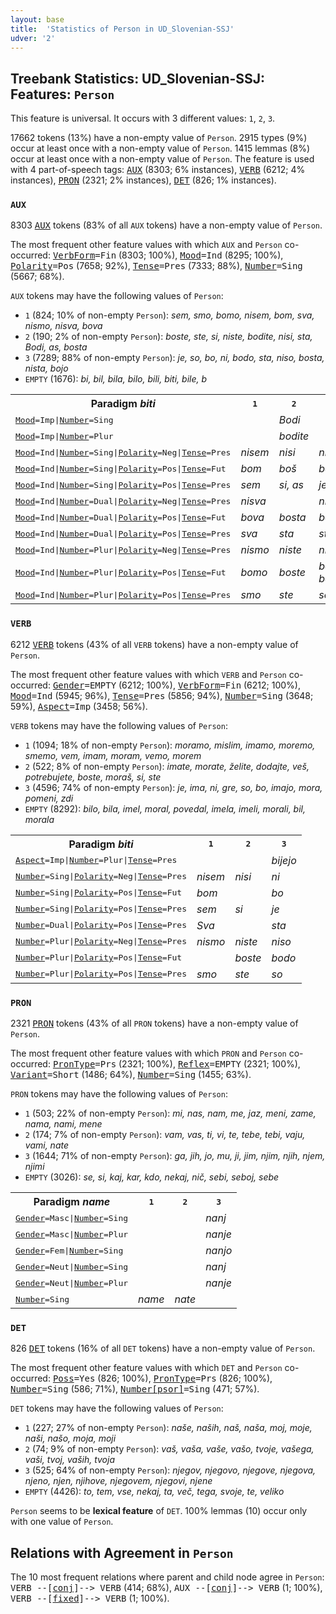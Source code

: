 ```yaml
---
layout: base
title:  'Statistics of Person in UD_Slovenian-SSJ'
udver: '2'
---
```


## Treebank Statistics: UD_Slovenian-SSJ: Features: `Person`

This feature is universal.
It occurs with 3 different values: `1`, `2`, `3`.

17662 tokens (13%) have a non-empty value of `Person`.
2915 types (9%) occur at least once with a non-empty value of `Person`.
1415 lemmas (8%) occur at least once with a non-empty value of `Person`.
The feature is used with 4 part-of-speech tags: <tt><a href="sl_ssj-pos-AUX.html">AUX</a></tt> (8303; 6% instances), <tt><a href="sl_ssj-pos-VERB.html">VERB</a></tt> (6212; 4% instances), <tt><a href="sl_ssj-pos-PRON.html">PRON</a></tt> (2321; 2% instances), <tt><a href="sl_ssj-pos-DET.html">DET</a></tt> (826; 1% instances).

### `AUX`

8303 <tt><a href="sl_ssj-pos-AUX.html">AUX</a></tt> tokens (83% of all `AUX` tokens) have a non-empty value of `Person`.

The most frequent other feature values with which `AUX` and `Person` co-occurred: <tt><a href="sl_ssj-feat-VerbForm.html">VerbForm</a></tt><tt>=Fin</tt> (8303; 100%), <tt><a href="sl_ssj-feat-Mood.html">Mood</a></tt><tt>=Ind</tt> (8295; 100%), <tt><a href="sl_ssj-feat-Polarity.html">Polarity</a></tt><tt>=Pos</tt> (7658; 92%), <tt><a href="sl_ssj-feat-Tense.html">Tense</a></tt><tt>=Pres</tt> (7333; 88%), <tt><a href="sl_ssj-feat-Number.html">Number</a></tt><tt>=Sing</tt> (5667; 68%).

`AUX` tokens may have the following values of `Person`:

* `1` (824; 10% of non-empty `Person`): <em>sem, smo, bomo, nisem, bom, sva, nismo, nisva, bova</em>
* `2` (190; 2% of non-empty `Person`): <em>boste, ste, si, niste, bodite, nisi, sta, Bodi, as, bosta</em>
* `3` (7289; 88% of non-empty `Person`): <em>je, so, bo, ni, bodo, sta, niso, bosta, nista, bojo</em>
* `EMPTY` (1676): <em>bi, bil, bila, bilo, bili, biti, bile, b</em>

<table>
  <tr><th>Paradigm <i>biti</i></th><th><tt>1</tt></th><th><tt>2</tt></th><th><tt>3</tt></th></tr>
  <tr><td><tt><tt><a href="sl_ssj-feat-Mood.html">Mood</a></tt><tt>=Imp</tt>|<tt><a href="sl_ssj-feat-Number.html">Number</a></tt><tt>=Sing</tt></tt></td><td></td><td><em>Bodi</em></td><td></td></tr>
  <tr><td><tt><tt><a href="sl_ssj-feat-Mood.html">Mood</a></tt><tt>=Imp</tt>|<tt><a href="sl_ssj-feat-Number.html">Number</a></tt><tt>=Plur</tt></tt></td><td></td><td><em>bodite</em></td><td></td></tr>
  <tr><td><tt><tt><a href="sl_ssj-feat-Mood.html">Mood</a></tt><tt>=Ind</tt>|<tt><a href="sl_ssj-feat-Number.html">Number</a></tt><tt>=Sing</tt>|<tt><a href="sl_ssj-feat-Polarity.html">Polarity</a></tt><tt>=Neg</tt>|<tt><a href="sl_ssj-feat-Tense.html">Tense</a></tt><tt>=Pres</tt></tt></td><td><em>nisem</em></td><td><em>nisi</em></td><td><em>ni</em></td></tr>
  <tr><td><tt><tt><a href="sl_ssj-feat-Mood.html">Mood</a></tt><tt>=Ind</tt>|<tt><a href="sl_ssj-feat-Number.html">Number</a></tt><tt>=Sing</tt>|<tt><a href="sl_ssj-feat-Polarity.html">Polarity</a></tt><tt>=Pos</tt>|<tt><a href="sl_ssj-feat-Tense.html">Tense</a></tt><tt>=Fut</tt></tt></td><td><em>bom</em></td><td><em>boš</em></td><td><em>bo</em></td></tr>
  <tr><td><tt><tt><a href="sl_ssj-feat-Mood.html">Mood</a></tt><tt>=Ind</tt>|<tt><a href="sl_ssj-feat-Number.html">Number</a></tt><tt>=Sing</tt>|<tt><a href="sl_ssj-feat-Polarity.html">Polarity</a></tt><tt>=Pos</tt>|<tt><a href="sl_ssj-feat-Tense.html">Tense</a></tt><tt>=Pres</tt></tt></td><td><em>sem</em></td><td><em>si, as</em></td><td><em>je</em></td></tr>
  <tr><td><tt><tt><a href="sl_ssj-feat-Mood.html">Mood</a></tt><tt>=Ind</tt>|<tt><a href="sl_ssj-feat-Number.html">Number</a></tt><tt>=Dual</tt>|<tt><a href="sl_ssj-feat-Polarity.html">Polarity</a></tt><tt>=Neg</tt>|<tt><a href="sl_ssj-feat-Tense.html">Tense</a></tt><tt>=Pres</tt></tt></td><td><em>nisva</em></td><td></td><td><em>nista</em></td></tr>
  <tr><td><tt><tt><a href="sl_ssj-feat-Mood.html">Mood</a></tt><tt>=Ind</tt>|<tt><a href="sl_ssj-feat-Number.html">Number</a></tt><tt>=Dual</tt>|<tt><a href="sl_ssj-feat-Polarity.html">Polarity</a></tt><tt>=Pos</tt>|<tt><a href="sl_ssj-feat-Tense.html">Tense</a></tt><tt>=Fut</tt></tt></td><td><em>bova</em></td><td><em>bosta</em></td><td><em>bosta</em></td></tr>
  <tr><td><tt><tt><a href="sl_ssj-feat-Mood.html">Mood</a></tt><tt>=Ind</tt>|<tt><a href="sl_ssj-feat-Number.html">Number</a></tt><tt>=Dual</tt>|<tt><a href="sl_ssj-feat-Polarity.html">Polarity</a></tt><tt>=Pos</tt>|<tt><a href="sl_ssj-feat-Tense.html">Tense</a></tt><tt>=Pres</tt></tt></td><td><em>sva</em></td><td><em>sta</em></td><td><em>sta</em></td></tr>
  <tr><td><tt><tt><a href="sl_ssj-feat-Mood.html">Mood</a></tt><tt>=Ind</tt>|<tt><a href="sl_ssj-feat-Number.html">Number</a></tt><tt>=Plur</tt>|<tt><a href="sl_ssj-feat-Polarity.html">Polarity</a></tt><tt>=Neg</tt>|<tt><a href="sl_ssj-feat-Tense.html">Tense</a></tt><tt>=Pres</tt></tt></td><td><em>nismo</em></td><td><em>niste</em></td><td><em>niso</em></td></tr>
  <tr><td><tt><tt><a href="sl_ssj-feat-Mood.html">Mood</a></tt><tt>=Ind</tt>|<tt><a href="sl_ssj-feat-Number.html">Number</a></tt><tt>=Plur</tt>|<tt><a href="sl_ssj-feat-Polarity.html">Polarity</a></tt><tt>=Pos</tt>|<tt><a href="sl_ssj-feat-Tense.html">Tense</a></tt><tt>=Fut</tt></tt></td><td><em>bomo</em></td><td><em>boste</em></td><td><em>bodo, bojo</em></td></tr>
  <tr><td><tt><tt><a href="sl_ssj-feat-Mood.html">Mood</a></tt><tt>=Ind</tt>|<tt><a href="sl_ssj-feat-Number.html">Number</a></tt><tt>=Plur</tt>|<tt><a href="sl_ssj-feat-Polarity.html">Polarity</a></tt><tt>=Pos</tt>|<tt><a href="sl_ssj-feat-Tense.html">Tense</a></tt><tt>=Pres</tt></tt></td><td><em>smo</em></td><td><em>ste</em></td><td><em>so</em></td></tr>
</table>

### `VERB`

6212 <tt><a href="sl_ssj-pos-VERB.html">VERB</a></tt> tokens (43% of all `VERB` tokens) have a non-empty value of `Person`.

The most frequent other feature values with which `VERB` and `Person` co-occurred: <tt><a href="sl_ssj-feat-Gender.html">Gender</a></tt><tt>=EMPTY</tt> (6212; 100%), <tt><a href="sl_ssj-feat-VerbForm.html">VerbForm</a></tt><tt>=Fin</tt> (6212; 100%), <tt><a href="sl_ssj-feat-Mood.html">Mood</a></tt><tt>=Ind</tt> (5945; 96%), <tt><a href="sl_ssj-feat-Tense.html">Tense</a></tt><tt>=Pres</tt> (5856; 94%), <tt><a href="sl_ssj-feat-Number.html">Number</a></tt><tt>=Sing</tt> (3648; 59%), <tt><a href="sl_ssj-feat-Aspect.html">Aspect</a></tt><tt>=Imp</tt> (3458; 56%).

`VERB` tokens may have the following values of `Person`:

* `1` (1094; 18% of non-empty `Person`): <em>moramo, mislim, imamo, moremo, smemo, vem, imam, moram, vemo, morem</em>
* `2` (522; 8% of non-empty `Person`): <em>imate, morate, želite, dodajte, veš, potrebujete, boste, moraš, si, ste</em>
* `3` (4596; 74% of non-empty `Person`): <em>je, ima, ni, gre, so, bo, imajo, mora, pomeni, zdi</em>
* `EMPTY` (8292): <em>bilo, bila, imel, moral, povedal, imela, imeli, morali, bil, morala</em>

<table>
  <tr><th>Paradigm <i>biti</i></th><th><tt>1</tt></th><th><tt>2</tt></th><th><tt>3</tt></th></tr>
  <tr><td><tt><tt><a href="sl_ssj-feat-Aspect.html">Aspect</a></tt><tt>=Imp</tt>|<tt><a href="sl_ssj-feat-Number.html">Number</a></tt><tt>=Plur</tt>|<tt><a href="sl_ssj-feat-Tense.html">Tense</a></tt><tt>=Pres</tt></tt></td><td></td><td></td><td><em>bijejo</em></td></tr>
  <tr><td><tt><tt><a href="sl_ssj-feat-Number.html">Number</a></tt><tt>=Sing</tt>|<tt><a href="sl_ssj-feat-Polarity.html">Polarity</a></tt><tt>=Neg</tt>|<tt><a href="sl_ssj-feat-Tense.html">Tense</a></tt><tt>=Pres</tt></tt></td><td><em>nisem</em></td><td><em>nisi</em></td><td><em>ni</em></td></tr>
  <tr><td><tt><tt><a href="sl_ssj-feat-Number.html">Number</a></tt><tt>=Sing</tt>|<tt><a href="sl_ssj-feat-Polarity.html">Polarity</a></tt><tt>=Pos</tt>|<tt><a href="sl_ssj-feat-Tense.html">Tense</a></tt><tt>=Fut</tt></tt></td><td><em>bom</em></td><td></td><td><em>bo</em></td></tr>
  <tr><td><tt><tt><a href="sl_ssj-feat-Number.html">Number</a></tt><tt>=Sing</tt>|<tt><a href="sl_ssj-feat-Polarity.html">Polarity</a></tt><tt>=Pos</tt>|<tt><a href="sl_ssj-feat-Tense.html">Tense</a></tt><tt>=Pres</tt></tt></td><td><em>sem</em></td><td><em>si</em></td><td><em>je</em></td></tr>
  <tr><td><tt><tt><a href="sl_ssj-feat-Number.html">Number</a></tt><tt>=Dual</tt>|<tt><a href="sl_ssj-feat-Polarity.html">Polarity</a></tt><tt>=Pos</tt>|<tt><a href="sl_ssj-feat-Tense.html">Tense</a></tt><tt>=Pres</tt></tt></td><td><em>Sva</em></td><td></td><td><em>sta</em></td></tr>
  <tr><td><tt><tt><a href="sl_ssj-feat-Number.html">Number</a></tt><tt>=Plur</tt>|<tt><a href="sl_ssj-feat-Polarity.html">Polarity</a></tt><tt>=Neg</tt>|<tt><a href="sl_ssj-feat-Tense.html">Tense</a></tt><tt>=Pres</tt></tt></td><td><em>nismo</em></td><td><em>niste</em></td><td><em>niso</em></td></tr>
  <tr><td><tt><tt><a href="sl_ssj-feat-Number.html">Number</a></tt><tt>=Plur</tt>|<tt><a href="sl_ssj-feat-Polarity.html">Polarity</a></tt><tt>=Pos</tt>|<tt><a href="sl_ssj-feat-Tense.html">Tense</a></tt><tt>=Fut</tt></tt></td><td></td><td><em>boste</em></td><td><em>bodo</em></td></tr>
  <tr><td><tt><tt><a href="sl_ssj-feat-Number.html">Number</a></tt><tt>=Plur</tt>|<tt><a href="sl_ssj-feat-Polarity.html">Polarity</a></tt><tt>=Pos</tt>|<tt><a href="sl_ssj-feat-Tense.html">Tense</a></tt><tt>=Pres</tt></tt></td><td><em>smo</em></td><td><em>ste</em></td><td><em>so</em></td></tr>
</table>

### `PRON`

2321 <tt><a href="sl_ssj-pos-PRON.html">PRON</a></tt> tokens (43% of all `PRON` tokens) have a non-empty value of `Person`.

The most frequent other feature values with which `PRON` and `Person` co-occurred: <tt><a href="sl_ssj-feat-PronType.html">PronType</a></tt><tt>=Prs</tt> (2321; 100%), <tt><a href="sl_ssj-feat-Reflex.html">Reflex</a></tt><tt>=EMPTY</tt> (2321; 100%), <tt><a href="sl_ssj-feat-Variant.html">Variant</a></tt><tt>=Short</tt> (1486; 64%), <tt><a href="sl_ssj-feat-Number.html">Number</a></tt><tt>=Sing</tt> (1455; 63%).

`PRON` tokens may have the following values of `Person`:

* `1` (503; 22% of non-empty `Person`): <em>mi, nas, nam, me, jaz, meni, zame, nama, nami, mene</em>
* `2` (174; 7% of non-empty `Person`): <em>vam, vas, ti, vi, te, tebe, tebi, vaju, vami, nate</em>
* `3` (1644; 71% of non-empty `Person`): <em>ga, jih, jo, mu, ji, jim, njim, njih, njem, njimi</em>
* `EMPTY` (3026): <em>se, si, kaj, kar, kdo, nekaj, nič, sebi, seboj, sebe</em>

<table>
  <tr><th>Paradigm <i>name</i></th><th><tt>1</tt></th><th><tt>2</tt></th><th><tt>3</tt></th></tr>
  <tr><td><tt><tt><a href="sl_ssj-feat-Gender.html">Gender</a></tt><tt>=Masc</tt>|<tt><a href="sl_ssj-feat-Number.html">Number</a></tt><tt>=Sing</tt></tt></td><td></td><td></td><td><em>nanj</em></td></tr>
  <tr><td><tt><tt><a href="sl_ssj-feat-Gender.html">Gender</a></tt><tt>=Masc</tt>|<tt><a href="sl_ssj-feat-Number.html">Number</a></tt><tt>=Plur</tt></tt></td><td></td><td></td><td><em>nanje</em></td></tr>
  <tr><td><tt><tt><a href="sl_ssj-feat-Gender.html">Gender</a></tt><tt>=Fem</tt>|<tt><a href="sl_ssj-feat-Number.html">Number</a></tt><tt>=Sing</tt></tt></td><td></td><td></td><td><em>nanjo</em></td></tr>
  <tr><td><tt><tt><a href="sl_ssj-feat-Gender.html">Gender</a></tt><tt>=Neut</tt>|<tt><a href="sl_ssj-feat-Number.html">Number</a></tt><tt>=Sing</tt></tt></td><td></td><td></td><td><em>nanj</em></td></tr>
  <tr><td><tt><tt><a href="sl_ssj-feat-Gender.html">Gender</a></tt><tt>=Neut</tt>|<tt><a href="sl_ssj-feat-Number.html">Number</a></tt><tt>=Plur</tt></tt></td><td></td><td></td><td><em>nanje</em></td></tr>
  <tr><td><tt><tt><a href="sl_ssj-feat-Number.html">Number</a></tt><tt>=Sing</tt></tt></td><td><em>name</em></td><td><em>nate</em></td><td></td></tr>
</table>

### `DET`

826 <tt><a href="sl_ssj-pos-DET.html">DET</a></tt> tokens (16% of all `DET` tokens) have a non-empty value of `Person`.

The most frequent other feature values with which `DET` and `Person` co-occurred: <tt><a href="sl_ssj-feat-Poss.html">Poss</a></tt><tt>=Yes</tt> (826; 100%), <tt><a href="sl_ssj-feat-PronType.html">PronType</a></tt><tt>=Prs</tt> (826; 100%), <tt><a href="sl_ssj-feat-Number.html">Number</a></tt><tt>=Sing</tt> (586; 71%), <tt><a href="sl_ssj-feat-Number-psor.html">Number[psor]</a></tt><tt>=Sing</tt> (471; 57%).

`DET` tokens may have the following values of `Person`:

* `1` (227; 27% of non-empty `Person`): <em>naše, naših, naš, naša, moj, moje, naši, našo, moja, moji</em>
* `2` (74; 9% of non-empty `Person`): <em>vaš, vaša, vaše, vašo, tvoje, vašega, vaši, tvoj, vaših, tvoja</em>
* `3` (525; 64% of non-empty `Person`): <em>njegov, njegovo, njegove, njegova, njeno, njen, njihove, njegovem, njegovi, njene</em>
* `EMPTY` (4426): <em>to, tem, vse, nekaj, ta, več, tega, svoje, te, veliko</em>

`Person` seems to be **lexical feature** of `DET`. 100% lemmas (10) occur only with one value of `Person`.

## Relations with Agreement in `Person`

The 10 most frequent relations where parent and child node agree in `Person`:
<tt>VERB --[<tt><a href="sl_ssj-dep-conj.html">conj</a></tt>]--> VERB</tt> (414; 68%),
<tt>AUX --[<tt><a href="sl_ssj-dep-conj.html">conj</a></tt>]--> VERB</tt> (1; 100%),
<tt>VERB --[<tt><a href="sl_ssj-dep-fixed.html">fixed</a></tt>]--> VERB</tt> (1; 100%).

